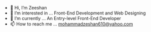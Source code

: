 - 👋 Hi, I’m Zeeshan 
- 👀 I’m interested in ... Front-End Development and Web Designing 
- 🌱 I’m currently ... An Entry-level Front-End Developer
- 📫 How to reach me ... mohammadzeshan610@yahoo.com

<!---
MohammadZeeshanQ/MohammadZeeshanQ is a ✨ special ✨ repository because its `README.md` (this file) appears on your GitHub profile.
You can click the Preview link to take a look at your changes.
--->
